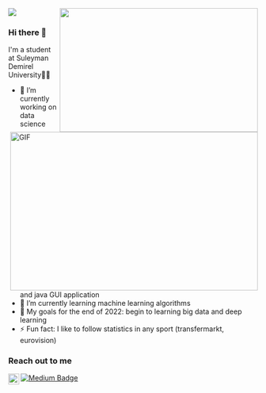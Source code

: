 <img src="https://media.giphy.com/media/xT9C25UNTwfZuk85WP/giphy-downsized-large.gif" align="right" width="400" height="250">

<img src="https://media.giphy.com/media/xT9C25UNTwfZuk85WP/giphy.gif">


<img align="right" alt="GIF" src="https://media.giphy.com/media/xT9C25UNTwfZuk85WP/giphy.mp4" width="500" height="320" />

### Hi there 👋

 I'm a student at Suleyman Demirel University👨‍🎓
 
- 🔭 I’m currently working on data science and java GUI application
- 🌱 I’m currently learning machine learning algorithms
- 🥅 My goals for the end of 2022: begin to learning big data and deep learning
- ⚡ Fun fact: I like to follow statistics in any sport (transfermarkt, eurovision)

### Reach out to me

[<img align="left" alt="linkedin | LinkedIn" width="22px" src="https://raw.githubusercontent.com/peterthehan/peterthehan/master/assets/linkedin.svg" />][linkedin]
[![Medium Badge](https://img.shields.io/badge/-Medium-757575?style=flat-quare&labelColor=757575&logo=Medium&logoColor=white&link=link)](https://medium.com/@ozanerdogan)

[linkedin]: https://www.linkedin.com/in/ozan8-erdogan

